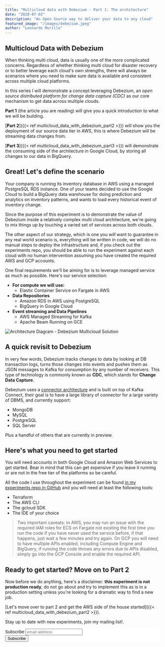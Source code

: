 ```yaml
---
title: "Multicloud data with Debezium - Part 1: The architecture"
date: "2020-07-03"
description: "An Open Source way to deliver your data to any cloud"
featured_image: "/images/debezium.jpeg"
author: "Leonardo Murillo"
---
```

## Multicloud Data with Debezium

When thinking multi cloud, data is usually one of the more complicated concerns. Regardless of whether thinking multi cloud for disaster recovery or to better leverage each cloud's own strengths, there will always be scenarios where you need to make sure data is available and consistent across multiple cloud platforms.

In this series I will demonstrate a concept leveraging Debezium, an _open source distributed platform for change data capture (CDC)_ as our core mechanism to get data across multiple clouds. 

**Part 1** (the article you are reading) will give you a quick introduction to what we will be building.
 
[**Part 2**]({{< ref multicloud_data_with_debezium_part2 >}}) will show you the deployment of our source data tier in AWS, this is where Debezium will be streaming data changes from.  

[**Part 3**]({{< ref multicloud_data_with_debezium_part3 >}}) will demonstrate the consuming side of the architecture in Google Cloud, by storing all changes to our data in BigQuery.


Great! Let's define the scenario
--------------------------------

Your company is running its inventory database in AWS using a managed PostgreSQL RDS instance. One of your teams decided to use the Google Cloud to build a BigQuery data warehouse for doing prediction and analytics on inventory patterns, and wants to load every historical event of inventory change.

Since the purpose of this experiment is to demonstrate the value of Debezium inside a relatively complex multi cloud architecture, we're going to mix things up by touching a varied set of services across both clouds.

The other aspect of our strategy, which is one you _will_ want to guarantee in any real world scenario is, everything will be written in code, we will do no manual steps to deploy the infrastructure and, if you check out the experiments repo, you should be able to run the experiment against each cloud with no human intervention assuming you have created the required AWS and GCP accounts.

One final requirements we'll be aiming for is to leverage managed service as much as possible. Here's our service selection:

* **For compute we will use:**
  * Elastic Container Service on Fargate in AWS
* **Data Repositories**
  * Amazon RDS in AWS using PostgreSQL
  * BigQuery in Google Cloud
* **Event streaming and Data Pipelines**
  * AWS Managed Streaming for Kafka
  * Apache Beam Running on GCE

![Architecture Diagram - Debezium Multicloud Solution](/images/multicloud_data_with_debezium/part1_diagram.svg)

A quick revisit to Debezium
--------------------------

In very few words, Debezium tracks changes to data by looking at DB transaction logs, turns those changes into events and pushes them as JSON messages to Kafka for consumption by any number of receivers. This type of technology is commonly known as **CDC**, which stands for **Change Data Capture**. 

Debezium uses a [connector architecture](https://debezium.io/documentation/reference/connectors/index.html) and is built on top of Kafka Connect, their goal is to have a large library of connector for a large variety of DBMS, and currently support:

* MongoDB
* MySQL
* PostgreSQL
* SQL Server

Plus a handful of others that are currently in preview.

Here's what you need to get started
-----------------------------------------

You will need accounts in both Google Cloud and Amazon Web Services to get started. Bear in mind that this can get expensive if you leave it running or are not in the free tier of the platforms so be careful.

All the code I use throughout the experiment can be found [in my experiments repo in GitHub](https://github.com/murillodigital/experiments) and you will need at least the following tools:

* Terraform
* The AWS CLI
* The gcloud SDK
* The IDE of your choice

> Two important caveats: In AWS, you may run an issue with the required IAM roles for ECS on Fargate not existing the first time you run the code if you have never used the service before, if that happens, just wait a few minutes and try again. On GCP you will need to have multiple APIs enabled, including Compute Engine and BigQuery, if running the code throws any errors due to APIs disabled, simply go into the GCP Console and enable the required API.

Ready to get started? Move on to Part 2
------------------------------

Now before we do anything, here's a disclaimer: **this experiment is not production ready**, do not go about and try to implement this as is in a production setting unless you're looking for a dramatic way to find a new job.

[Let's move over to part 2 and get the AWS side of the house started]({{< ref multicloud_data_with_debezium_part2 >}}).

Stay up to date with new experiments, join my mailing list!.

<!-- Begin Mailchimp Signup Form -->
<link href="//cdn-images.mailchimp.com/embedcode/horizontal-slim-10_7.css" rel="stylesheet" type="text/css">
<style type="text/css">
	#mc_embed_signup{background:#fff; clear:left; font:14px Helvetica,Arial,sans-serif; width:100%;}
	/* Add your own Mailchimp form style overrides in your site stylesheet or in this style block.
	   We recommend moving this block and the preceding CSS link to the HEAD of your HTML file. */
</style>
<div id="mc_embed_signup">
<form action="https://murillodigital.us10.list-manage.com/subscribe/post?u=c12ff1afa71003663de3762cc&amp;id=4cff0f72fe" method="post" id="mc-embedded-subscribe-form" name="mc-embedded-subscribe-form" class="validate" target="_blank" novalidate>
    <div id="mc_embed_signup_scroll">
	<label for="mce-EMAIL">Subscribe</label>
	<input type="email" value="" name="EMAIL" class="email" id="mce-EMAIL" placeholder="email address" required>
    <!-- real people should not fill this in and expect good things - do not remove this or risk form bot signups-->
    <div style="position: absolute; left: -5000px;" aria-hidden="true"><input type="text" name="b_c12ff1afa71003663de3762cc_4cff0f72fe" tabindex="-1" value=""></div>
    <div class="clear"><input type="submit" value="Subscribe" name="subscribe" id="mc-embedded-subscribe" class="button"></div>
    </div>
</form>
</div>

<!--End mc_embed_signup-->